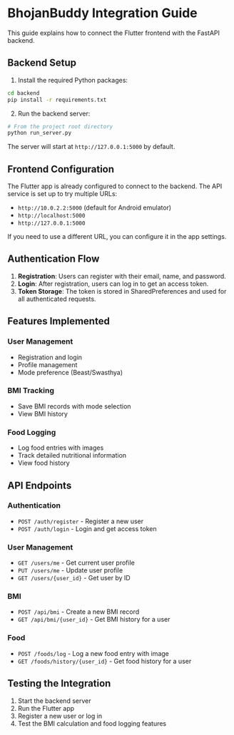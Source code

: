 # BhojanBuddy Integration Guide

This guide explains how to connect the Flutter frontend with the FastAPI backend.

## Backend Setup

1. Install the required Python packages:

```bash
cd backend
pip install -r requirements.txt
```

2. Run the backend server:

```bash
# From the project root directory
python run_server.py
```

The server will start at `http://127.0.0.1:5000` by default.

## Frontend Configuration

The Flutter app is already configured to connect to the backend. The API service is set up to try multiple URLs:

- `http://10.0.2.2:5000` (default for Android emulator)
- `http://localhost:5000`
- `http://127.0.0.1:5000`

If you need to use a different URL, you can configure it in the app settings.

## Authentication Flow

1. **Registration**: Users can register with their email, name, and password.
2. **Login**: After registration, users can log in to get an access token.
3. **Token Storage**: The token is stored in SharedPreferences and used for all authenticated requests.

## Features Implemented

### User Management

- Registration and login
- Profile management
- Mode preference (Beast/Swasthya)

### BMI Tracking

- Save BMI records with mode selection
- View BMI history

### Food Logging

- Log food entries with images
- Track detailed nutritional information
- View food history

## API Endpoints

### Authentication

- `POST /auth/register` - Register a new user
- `POST /auth/login` - Login and get access token

### User Management

- `GET /users/me` - Get current user profile
- `PUT /users/me` - Update user profile
- `GET /users/{user_id}` - Get user by ID

### BMI

- `POST /api/bmi` - Create a new BMI record
- `GET /api/bmi/{user_id}` - Get BMI history for a user

### Food

- `POST /foods/log` - Log a new food entry with image
- `GET /foods/history/{user_id}` - Get food history for a user

## Testing the Integration

1. Start the backend server
2. Run the Flutter app
3. Register a new user or log in
4. Test the BMI calculation and food logging features
